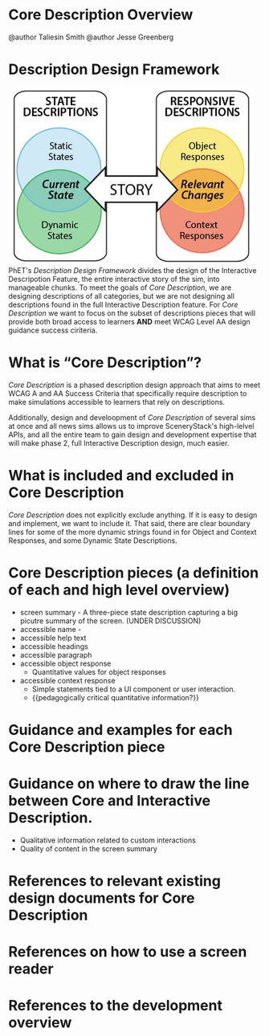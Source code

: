 # Core Description Overview

@author Taliesin Smith
@author Jesse Greenberg

# Description Design Framework
![alt text "PhET's Description Design Framework."](images/descriptionDesignFramework.png "Description Design Framework")
PhET's _Description Design Framework_ divides the design of the Interactive Descripotion Feature, the entire interactive story of the sim, into manageable chunks. To meet the goals of _Core Description_, we are designing descriptions of all categories, but we are not designing all descriptions found in the full Interactive Description feature. For _Core Description_ we want to focus on the subset of descriptions pieces that will provide both broad access to learners **AND** meet WCAG Level AA design guidance success ciriteria.

# What is “Core Description”?
_Core Description_ is a phased description design approach that aims to meet WCAG A and AA Success Criteria that specifically require description to make simulations accessible to learners that rely on descriptions. 

Additionally, design and develoopment of _Core Description_ of several sims at once and all news sims allows us to improve SceneryStack's high-lelvel APIs, and all the entire team to gain design and development expertise that will make phase 2, full Interactive Description design, much easier. 

# What is included and excluded in Core Description
_Core Description_ does not explicitly exclude anything. If it is easy to design and implement, we want to include it. That said, there are clear boundary lines for some of the more dynamic strings found in for Object and Context Responses, and some Dynamic State Descriptions.


# Core Description pieces (a definition of each and high level overview)
  - screen summary - A three-piece state description capturing a big picutre summary of the screen. (UNDER DISCUSSION)
  - accessible name - 
  - accessible help text
  - accessible headings
  - accessible paragraph
  - accessible object response
    - Quantitative values for object responses
  - accessible context response
    - Simple statements tied to a UI component or user interaction.
    - {{pedagogically critical quantitative information?}}

# Guidance and examples for each Core Description piece

# Guidance on where to draw the line between Core and Interactive Description.
 - Qualitative information related to custom interactions
 - Quality of content in the screen summary

# References to relevant existing design documents for Core Description

# References on how to use a screen reader

# References to the development overview